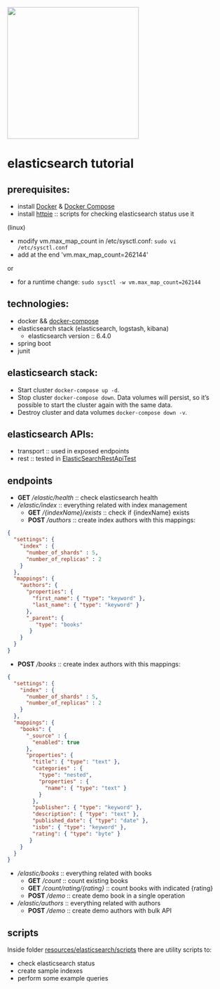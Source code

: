 <a href="https://www.elastic.co" target="_blank"><img src="https://static-www.elastic.co/assets/blt45b0886c90beceee/logo-elastic.svg" width=300/></a> 
# elasticsearch tutorial

## prerequisites:
- install <a href="https://docs.docker.com/engine/installation/" target="_blank">Docker</a> & <a href="https://docs.docker.com/compose/install/" target="_blank">Docker Compose</a>
- install <a href="https://httpie.org/" target="_blank">httpie</a> :: scripts for checking elasticsearch status use it

(linux)
- modify vm.max_map_count in /etc/sysctl.conf:
```sudo vi /etc/sysctl.conf```
- add at the end 'vm.max_map_count=262144'

or
- for a runtime change:
```sudo sysctl -w vm.max_map_count=262144```

## technologies:
- docker && <a href="https://docs.docker.com/compose/reference/overview/" target="_blank">docker-compose</a>
- elasticsearch stack (elasticsearch, logstash, kibana)
  - elasticsearch version :: 6.4.0
- spring boot
- junit

## elasticsearch stack:
- Start cluster `docker-compose up -d`.
- Stop cluster `docker-compose down`. Data volumes will persist, so it’s possible to start the cluster again with the same data.
- Destroy cluster and data volumes `docker-compose down -v`.

## elasticsearch APIs:
- transport :: used in exposed endpoints
- rest :: tested in [ElasticSearchRestApiTest](https://github.com/jgb11/elasticsearch-tutorial/blob/feature/Readme_improve/src/test/java/jgb/elasticsearch/main/ElasticsearchRestApiTest.java)

## endpoints
- **GET** _/elastic/health_ :: check elasticsearch health
- _/elastic/index_ :: everything related with index management
  - **GET** _/{indexName}/exists_ :: check if {indexName} exists
  - **POST** _/authors_ :: create index authors with this mappings:
```json
{ 
  "settings": {
    "index" : {
      "number_of_shards" : 5, 
      "number_of_replicas" : 2 
    }
  },
  "mappings": {
    "authors": {
      "properties": {
        "first_name": { "type": "keyword" },
        "last_name": { "type": "keyword" }
      },
      "_parent": {
         "type": "books"
       }
    }
  }
}
```
  - **POST** _/books_ :: create index authors with this mappings:
```json
{
  "settings": {
    "index" : {
      "number_of_shards" : 5,
      "number_of_replicas" : 2
    }
  },
  "mappings": {
    "books": {
      "_source" : {
        "enabled": true
      },
      "properties": {
        "title": { "type": "text" },
        "categories" : {
          "type": "nested",
          "properties" : {
            "name": { "type": "text" }
          }
        },
        "publisher": { "type": "keyword" },
        "description": { "type": "text" },
        "published_date": { "type": "date" },
        "isbn": { "type": "keyword" },
        "rating": { "type": "byte" }
       }
    }
  }
}
```

- _/elastic/books_ :: everything related with books
  - **GET** _/count_ :: count existing books
  - **GET** _/count/rating/{rating}_ :: count books with indicated {rating}
  - **POST** _/demo_ :: create demo book in a single operation
- _/elastic/authors_ :: everything related with authors
  - **POST** _/demo_ :: create demo authors with bulk API
  
## scripts
Inside folder [resources/elasticsearch/scripts](https://github.com/jgb11/elasticsearch-tutorial/tree/feature/Readme_improve/src/main/resources/elasticsearch) there are utility scripts to:
- check elasticsearch status
- create sample indexes
- perform some example queries 
